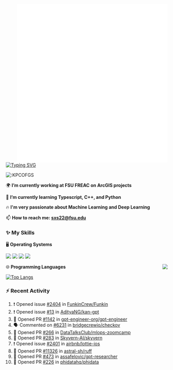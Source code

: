 <img align="right" width="470" src="github-metrics.svg">

[![Typing SVG](https://readme-typing-svg.herokuapp.com?duration=2500&vCenter=true&width=200&height=40&lines=Hello+World+👋)](https://git.io/typing-svg)

<img src="https://count.getloli.com/get/@:KPCOFGS" alt=":KPCOFGS" />

🌍 **I’m currently working at FSU FREAC on ArcGIS projects**

🌱 **I’m currently learning Typescript, C++, and Python**

🔥 **I'm very passionate about Machine Learning and Deep Learning**

📫 **How to reach me: sxs22@fsu.edu**

### ✨ **My Skills**

🖥️ **Operating Systems**

[![](https://img.shields.io/badge/-Linux-4fc08d?style=flat-square&logo=Linux&logoColor=fff)](https://www.linuxfoundation.org/)
[![](https://img.shields.io/badge/LinuxMint-47A248?style=flat-square&logo=linuxmint&logoColor=fff)](https://linuxmint.com/)
[![](https://img.shields.io/badge/Windows11-0078d6?style=flat-square&logo=windows&logoColor=fff)](https://www.microsoft.com/software-download/windows11)
[![](https://img.shields.io/badge/Ubuntu-E95420?style=flat-square&logo=ubuntu&logoColor=white)](https://ubuntu.com/download)

<a>
    <img align="right" src="https://github-readme-stats.vercel.app/api?username=KPCOFGS&theme=tokyonight&show_icons=true&show=reviews,prs_merged,prs_merged_percentage">
</a>

🌐 **Programming Languages**

[![Top Langs](https://github-readme-stats.vercel.app/api/top-langs/?username=KPCOFGS&theme=tokyonight)](https://github.com/anuraghazra/github-readme-stats)

### ⚡ **Recent Activity**
<!--START_SECTION:activity-->
1. ❗ Opened issue [#2404](https://github.com/FunkinCrew/Funkin/issues/2404) in [FunkinCrew/Funkin](https://github.com/FunkinCrew/Funkin)
2. ❗ Opened issue [#13](https://github.com/AdityaNG/kan-gpt/issues/13) in [AdityaNG/kan-gpt](https://github.com/AdityaNG/kan-gpt)
3. 💪 Opened PR [#1142](https://github.com/gpt-engineer-org/gpt-engineer/pull/1142) in [gpt-engineer-org/gpt-engineer](https://github.com/gpt-engineer-org/gpt-engineer)
4. 🗣 Commented on [#6231](https://github.com/bridgecrewio/checkov/pull/6231#issuecomment-2101570890) in [bridgecrewio/checkov](https://github.com/bridgecrewio/checkov)
5. 💪 Opened PR [#266](https://github.com/DataTalksClub/mlops-zoomcamp/pull/266) in [DataTalksClub/mlops-zoomcamp](https://github.com/DataTalksClub/mlops-zoomcamp)
6. 💪 Opened PR [#283](https://github.com/Skyvern-AI/skyvern/pull/283) in [Skyvern-AI/skyvern](https://github.com/Skyvern-AI/skyvern)
7. ❗ Opened issue [#2401](https://github.com/airbnb/lottie-ios/issues/2401) in [airbnb/lottie-ios](https://github.com/airbnb/lottie-ios)
8. 💪 Opened PR [#11326](https://github.com/astral-sh/ruff/pull/11326) in [astral-sh/ruff](https://github.com/astral-sh/ruff)
9. 💪 Opened PR [#473](https://github.com/assafelovic/gpt-researcher/pull/473) in [assafelovic/gpt-researcher](https://github.com/assafelovic/gpt-researcher)
10. 💪 Opened PR [#226](https://github.com/phidatahq/phidata/pull/226) in [phidatahq/phidata](https://github.com/phidatahq/phidata)
<!--END_SECTION:activity-->
